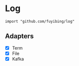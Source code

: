 # Log

```shell
import "github.com/fuyibing/log"
```

## Adapters

- [x] Term
- [x] File
- [x] Kafka